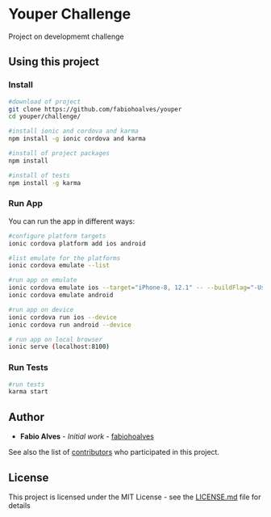 # Youper Challenge

Project on developmemt challenge 

## Using this project

### Install

```bash
#download of project
git clone https://github.com/fabiohoalves/youper
cd youper/challenge/
```


```bash
#install ionic and cordova and karma
npm install -g ionic cordova and karma
```

```bash
#install of project packages
npm install
```

```bash
#install of tests
npm install -g karma
```

### Run App

You can run the app in different ways:

```bash
#configure platform targets
ionic cordova platform add ios android
```
```bash
#list emulate for the platforms
ionic cordova emulate --list
```

```bash
#run app on emulate
ionic cordova emulate ios --target="iPhone-8, 12.1" -- --buildFlag="-UseModernBuildSystem=0" (if does not work, remove -- --buildFlag="-UseModernBuildSystem=0")
ionic cordova emulate android
```

```bash
#run app on device
ionic cordova run ios --device
ionic cordova run android --device
```

```bash
# run app on local browser
ionic serve (localhost:8100)
```
### Run Tests

```bash
#run tests
karma start
```


## Author

* **Fabio Alves** - *Initial work* - [fabiohoalves](https://github.com/fabiohoalves)

See also the list of [contributors](https://github.com/your/project/contributors) who participated in this project.

## License

This project is licensed under the MIT License - see the [LICENSE.md](LICENSE.md) file for details

